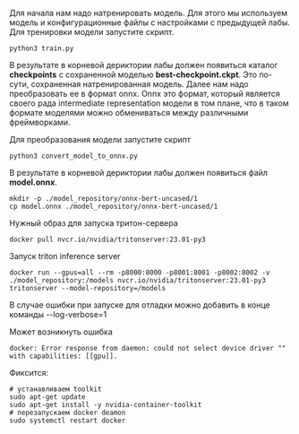 Для начала нам надо натренировать модель. Для этого мы используем модель и конфигурационные файлы с настройками с предыдущей лабы.
Для тренировки модели запустите скрипт.
```
python3 train.py
```
В результате в корневой дериктории лабы должен появиться каталог __checkpoints__ с сохраненной моделью __best-checkpoint.ckpt__.
Это по-сути, сохраненная натренированная модель. Далее нам надо преобразовать ее в формат onnx. Onnx это формат, который
является своего рада intermediate representation модели в том плане, что в таком формате моделями можно обмениваться между
различными фреймворками.

Для преобразования модели запустите скрипт
```
python3 convert_model_to_onnx.py
```
В результате в корневой дериктории лабы должен появиться файл __model.onnx__.

```
mkdir -p ./model_repository/onnx-bert-uncased/1
cp model.onnx ./model_repository/onnx-bert-uncased/1
```

Нужный образ для запуска тритон-сервера

```
docker pull nvcr.io/nvidia/tritonserver:23.01-py3
```

Запуск triton inference server
```
docker run --gpus=all --rm -p8000:8000 -p8001:8001 -p8002:8002 -v ./model_repository:/models nvcr.io/nvidia/tritonserver:23.01-py3 tritonserver --model-repository=/models
```

В случае ошибки при запуске для отладки можно добавить в конце команды --log-verbose=1

Может возникнуть ошибка
```
docker: Error response from daemon: could not select device driver "" with capabilities: [[gpu]].
```
Фиксится:
```
# устанавливаем toolkit
sudo apt-get update
sudo apt-get install -y nvidia-container-toolkit
# перезапускаем docker deamon
sudo systemctl restart docker
```